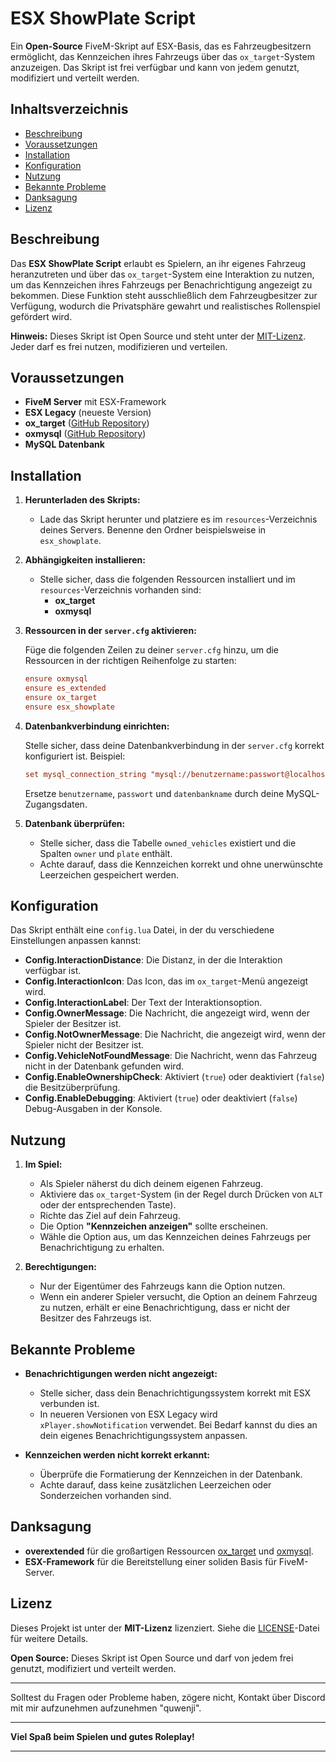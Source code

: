 # ESX ShowPlate Script

Ein **Open-Source** FiveM-Skript auf ESX-Basis, das es Fahrzeugbesitzern ermöglicht, das Kennzeichen ihres Fahrzeugs über das `ox_target`-System anzuzeigen. Das Skript ist frei verfügbar und kann von jedem genutzt, modifiziert und verteilt werden.

## Inhaltsverzeichnis

- [Beschreibung](#beschreibung)
- [Voraussetzungen](#voraussetzungen)
- [Installation](#installation)
- [Konfiguration](#konfiguration)
- [Nutzung](#nutzung)
- [Bekannte Probleme](#bekannte-probleme)
- [Danksagung](#danksagung)
- [Lizenz](#lizenz)

## Beschreibung

Das **ESX ShowPlate Script** erlaubt es Spielern, an ihr eigenes Fahrzeug heranzutreten und über das `ox_target`-System eine Interaktion zu nutzen, um das Kennzeichen ihres Fahrzeugs per Benachrichtigung angezeigt zu bekommen. Diese Funktion steht ausschließlich dem Fahrzeugbesitzer zur Verfügung, wodurch die Privatsphäre gewahrt und realistisches Rollenspiel gefördert wird.

**Hinweis:** Dieses Skript ist Open Source und steht unter der [MIT-Lizenz](#lizenz). Jeder darf es frei nutzen, modifizieren und verteilen.

## Voraussetzungen

- **FiveM Server** mit ESX-Framework
- **ESX Legacy** (neueste Version)
- **ox_target** ([GitHub Repository](https://github.com/overextended/ox_target))
- **oxmysql** ([GitHub Repository](https://github.com/overextended/oxmysql))
- **MySQL Datenbank**

## Installation

1. **Herunterladen des Skripts:**

   - Lade das Skript herunter und platziere es im `resources`-Verzeichnis deines Servers. Benenne den Ordner beispielsweise in `esx_showplate`.

2. **Abhängigkeiten installieren:**

   - Stelle sicher, dass die folgenden Ressourcen installiert und im `resources`-Verzeichnis vorhanden sind:
     - **ox_target**
     - **oxmysql**

3. **Ressourcen in der `server.cfg` aktivieren:**

   Füge die folgenden Zeilen zu deiner `server.cfg` hinzu, um die Ressourcen in der richtigen Reihenfolge zu starten:

   ```cfg
   ensure oxmysql
   ensure es_extended
   ensure ox_target
   ensure esx_showplate
   ```

4. **Datenbankverbindung einrichten:**

   Stelle sicher, dass deine Datenbankverbindung in der `server.cfg` korrekt konfiguriert ist. Beispiel:

   ```cfg
   set mysql_connection_string "mysql://benutzername:passwort@localhost/datenbankname?charset=utf8mb4"
   ```

   Ersetze `benutzername`, `passwort` und `datenbankname` durch deine MySQL-Zugangsdaten.

5. **Datenbank überprüfen:**

   - Stelle sicher, dass die Tabelle `owned_vehicles` existiert und die Spalten `owner` und `plate` enthält.
   - Achte darauf, dass die Kennzeichen korrekt und ohne unerwünschte Leerzeichen gespeichert werden.

## Konfiguration

Das Skript enthält eine `config.lua` Datei, in der du verschiedene Einstellungen anpassen kannst:

- **Config.InteractionDistance**: Die Distanz, in der die Interaktion verfügbar ist.
- **Config.InteractionIcon**: Das Icon, das im `ox_target`-Menü angezeigt wird.
- **Config.InteractionLabel**: Der Text der Interaktionsoption.
- **Config.OwnerMessage**: Die Nachricht, die angezeigt wird, wenn der Spieler der Besitzer ist.
- **Config.NotOwnerMessage**: Die Nachricht, die angezeigt wird, wenn der Spieler nicht der Besitzer ist.
- **Config.VehicleNotFoundMessage**: Die Nachricht, wenn das Fahrzeug nicht in der Datenbank gefunden wird.
- **Config.EnableOwnershipCheck**: Aktiviert (`true`) oder deaktiviert (`false`) die Besitzüberprüfung.
- **Config.EnableDebugging**: Aktiviert (`true`) oder deaktiviert (`false`) Debug-Ausgaben in der Konsole.

## Nutzung

1. **Im Spiel:**

   - Als Spieler näherst du dich deinem eigenen Fahrzeug.
   - Aktiviere das `ox_target`-System (in der Regel durch Drücken von `ALT` oder der entsprechenden Taste).
   - Richte das Ziel auf dein Fahrzeug.
   - Die Option **"Kennzeichen anzeigen"** sollte erscheinen.
   - Wähle die Option aus, um das Kennzeichen deines Fahrzeugs per Benachrichtigung zu erhalten.

2. **Berechtigungen:**

   - Nur der Eigentümer des Fahrzeugs kann die Option nutzen.
   - Wenn ein anderer Spieler versucht, die Option an deinem Fahrzeug zu nutzen, erhält er eine Benachrichtigung, dass er nicht der Besitzer des Fahrzeugs ist.

## Bekannte Probleme

- **Benachrichtigungen werden nicht angezeigt:**

  - Stelle sicher, dass dein Benachrichtigungssystem korrekt mit ESX verbunden ist.
  - In neueren Versionen von ESX Legacy wird `xPlayer.showNotification` verwendet. Bei Bedarf kannst du dies an dein eigenes Benachrichtigungssystem anpassen.

- **Kennzeichen werden nicht korrekt erkannt:**

  - Überprüfe die Formatierung der Kennzeichen in der Datenbank.
  - Achte darauf, dass keine zusätzlichen Leerzeichen oder Sonderzeichen vorhanden sind.

## Danksagung

- **overextended** für die großartigen Ressourcen [ox_target](https://github.com/overextended/ox_target) und [oxmysql](https://github.com/overextended/oxmysql).
- **ESX-Framework** für die Bereitstellung einer soliden Basis für FiveM-Server.

## Lizenz

Dieses Projekt ist unter der **MIT-Lizenz** lizenziert. Siehe die [LICENSE](LICENSE)-Datei für weitere Details.

**Open Source:** Dieses Skript ist Open Source und darf von jedem frei genutzt, modifiziert und verteilt werden.

---

Solltest du Fragen oder Probleme haben, zögere nicht, Kontakt über Discord mit mir aufzunehmen aufzunehmen "quwenji".

---

**Viel Spaß beim Spielen und gutes Roleplay!**

---
